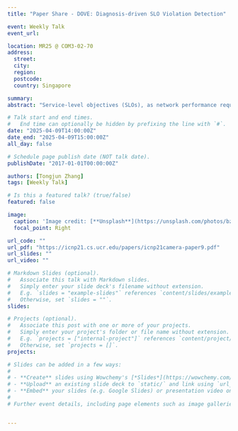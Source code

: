 ```yaml
---
title: "Paper Share - DOVE: Diagnosis-driven SLO Violation Detection"

event: Weekly Talk
event_url: 

location: MR25 @ COM3-02-70
address:
  street: 
  city: 
  region: 
  postcode:
  country: Singapore

summary: 
abstract: "Service-level objectives (SLOs), as network performance requirements for delay and packet loss typically, should be guaranteed for increasing high-performance applications, e.g., telesurgery and cloud gaming. However, SLO violations are common and destructive in today’s network operation. Detection and diagnosis, meaning monitoring performance to discover anomalies and analyzing causality of SLO violations respectively, are crucial for fast recovery. Unfortunately, existing diagnosis approaches require exhaustive causal information to function. Meanwhile, existing detection tools incur large overhead or are only able to provide limited information for diagnosis. This paper presents DOVE, a diagnosis-driven SLO detection system with high accuracy and low overhead. The key idea is to identify and report the information needed by diagnosis along with SLO violation alerts from the data plane selectively and efficiently. Network segmentation is introduced to balance scalability and accuracy. Novel algorithms to measure packet loss and percentile delay are implemented completely on the data plane without the involvement of the control plane for fine-grained SLO detection. We implement and deploy DOVE on Tofino and P4 software switch (BMv2) and show the effectiveness of DOVE with a use case. The reported SLO violation alerts and diagnosis-needing information are compared with ground truth and show high accuracy (>97%). Our evaluation also shows that DOVE introduces up to two orders of magnitude less traffic overhead than NetSight. In addition, memory utilization and required processing ability are low to be deployable in real network topologies."

# Talk start and end times.
#   End time can optionally be hidden by prefixing the line with `#`.
date: "2025-04-09T14:00:00Z"
date_end: "2025-04-09T15:00:00Z"
all_day: false

# Schedule page publish date (NOT talk date).
publishDate: "2017-01-01T00:00:00Z"

authors: [Tongjun Zhang]
tags: [Weekly Talk]

# Is this a featured talk? (true/false)
featured: false

image:
  caption: 'Image credit: [**Unsplash**](https://unsplash.com/photos/bzdhc5b3Bxs)'
  focal_point: Right

url_code: ""
url_pdf: "https://icnp21.cs.ucr.edu/papers/icnp21camera-paper9.pdf"
url_slides: ""
url_video: ""

# Markdown Slides (optional).
#   Associate this talk with Markdown slides.
#   Simply enter your slide deck's filename without extension.
#   E.g. `slides = "example-slides"` references `content/slides/example-slides.md`.
#   Otherwise, set `slides = ""`.
slides:

# Projects (optional).
#   Associate this post with one or more of your projects.
#   Simply enter your project's folder or file name without extension.
#   E.g. `projects = ["internal-project"]` references `content/project/deep-learning/index.md`.
#   Otherwise, set `projects = []`.
projects:

# Slides can be added in a few ways:
# 
# - **Create** slides using Wowchemy's [*Slides*](https://wowchemy.com/docs/managing-content/#create-slides) feature and link using `slides` parameter in the front matter of the talk file
# - **Upload** an existing slide deck to `static/` and link using `url_slides` parameter in the front matter of the talk file
# - **Embed** your slides (e.g. Google Slides) or presentation video on this page using [shortcodes](https://wowchemy.com/docs/writing-markdown-latex/).
# 
# Further event details, including page elements such as image galleries, can be added to the body of this page.


---
```

